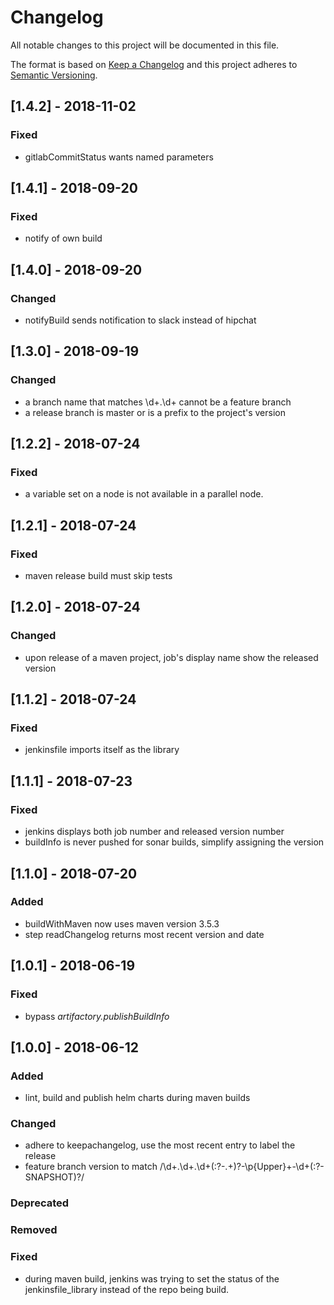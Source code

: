 # Changelog
All notable changes to this project will be documented in this file.

The format is based on [Keep a Changelog](http://keepachangelog.com/en/1.0.0/)
and this project adheres to [Semantic Versioning](http://semver.org/spec/v2.0.0.html).

## [1.4.2] - 2018-11-02
### Fixed
- gitlabCommitStatus wants named parameters

## [1.4.1] - 2018-09-20
### Fixed
- notify of own build

## [1.4.0] - 2018-09-20
### Changed
- notifyBuild sends notification to slack instead of hipchat

## [1.3.0] - 2018-09-19
### Changed
- a branch name that matches \d+\.\d+ cannot be a feature branch
- a release branch is master or is a prefix to the project's version

## [1.2.2] - 2018-07-24
### Fixed
- a variable set on a node is not available in a parallel node.

## [1.2.1] - 2018-07-24
### Fixed
- maven release build must skip tests

## [1.2.0] - 2018-07-24
### Changed
- upon release of a maven project, job's display name show the released version

## [1.1.2] - 2018-07-24
### Fixed
- jenkinsfile imports itself as the library

## [1.1.1] - 2018-07-23
### Fixed
- jenkins displays both job number and released version number
- buildInfo is never pushed for sonar builds, simplify assigning the version

## [1.1.0] - 2018-07-20
### Added
- buildWithMaven now uses maven version 3.5.3
- step readChangelog returns most recent version and date

## [1.0.1] - 2018-06-19
### Fixed
- bypass _artifactory.publishBuildInfo_

## [1.0.0] - 2018-06-12

### Added
- lint, build and publish helm charts during maven builds

### Changed
- adhere to keepachangelog, use the most recent entry to label the release
- feature branch version to match /\d+\.\d+\.\d+(:?-.+)?-\p{Upper}+-\d+(:?-SNAPSHOT)?/

### Deprecated

### Removed

### Fixed
- during maven build, jenkins was trying to set the status of the jenkinsfile_library instead of the repo being build.

